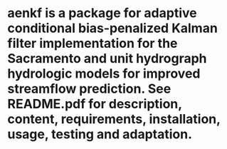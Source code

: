 # aenkf is a package for adaptive conditional bias-penalized Kalman filter implementation for the Sacramento and unit hydrograph hydrologic models for improved streamflow prediction. See README.pdf for description, content, requirements, installation, usage, testing and adaptation.
